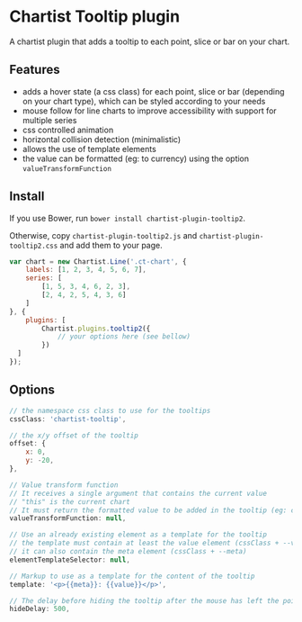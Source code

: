 # Chartist Tooltip plugin

A chartist plugin that adds a tooltip to each point, slice or bar on your chart.

## Features
* adds a hover state (a css class) for each point, slice or bar (depending on your chart type), which can be styled according to your needs
* mouse follow for line charts to improve accessibility with support for multiple series
* css controlled animation
* horizontal collision detection (minimalistic)
* allows the use of template elements
* the value can be formatted (eg: to currency) using the option `valueTransformFunction`


## Install
If you use Bower, run `bower install chartist-plugin-tooltip2`.

Otherwise, copy `chartist-plugin-tooltip2.js` and `chartist-plugin-tooltip2.css` and add them to your page.

```javascript
var chart = new Chartist.Line('.ct-chart', {
    labels: [1, 2, 3, 4, 5, 6, 7],
    series: [
        [1, 5, 3, 4, 6, 2, 3],
        [2, 4, 2, 5, 4, 3, 6]
    ]
}, {
    plugins: [
        Chartist.plugins.tooltip2({
            // your options here (see bellow)
        })
  ]
});
```

## Options
```javascript
// the namespace css class to use for the tooltips
cssClass: 'chartist-tooltip',

// the x/y offset of the tooltip
offset: {
    x: 0,
    y: -20,
},

// Value transform function
// It receives a single argument that contains the current value
// "this" is the current chart
// It must return the formatted value to be added in the tooltip (eg: currency format)
valueTransformFunction: null,

// Use an already existing element as a template for the tooltip
// the template must contain at least the value element (cssClass + --value)
// it can also contain the meta element (cssClass + --meta)
elementTemplateSelector: null,

// Markup to use as a template for the content of the tooltip
template: '<p>{{meta}}: {{value}}</p>',

// The delay before hiding the tooltip after the mouse has left the point, slice or bar
hideDelay: 500,
```
